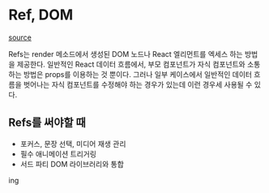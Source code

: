# Ref, DOM

[source](https://medium.com/@enro2414_40667/react-refs-%EA%B7%B8%EB%A6%AC%EA%B3%A0-dom-8900c72e7ab1)

Refs는 render 메소드에서 생성된 DOM 노드나 React 엘리먼트를 엑세스 하는 방법을 제공한다. 일반적인 React 데이터 흐름에서, 부모 컴포넌트가 자식 컴포넌트와 소통하는 방법은 props를 이용하는 것 뿐이다. 그러나 일부 케이스에서 일반적인 데이터 흐름을 벗어나는 자식 컴포넌트를 수정해야 하는 경우가 있는데 이런 경우세 사용될 수 있다.

## Refs를 써야할 때

- 포커스, 문장 선택, 미디어 재생 관리
- 필수 애니메이션 트리거링
- 서드 파티 DOM 라이브러리와 통합

ing

